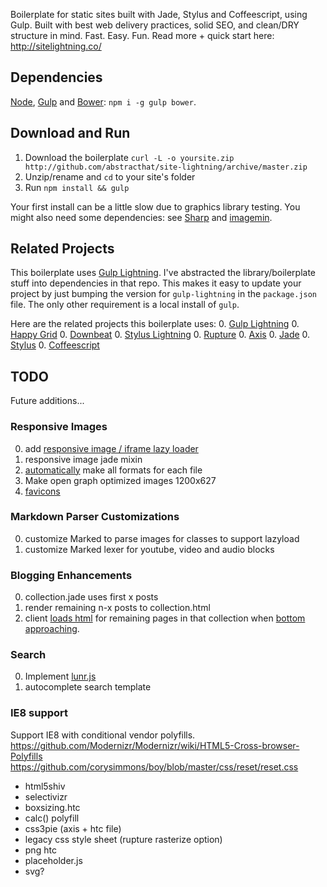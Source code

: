 Boilerplate for static sites built with Jade, Stylus and Coffeescript, using Gulp. Built with best web delivery practices, solid SEO, and clean/DRY structure in mind. Fast. Easy. Fun. Read more + quick start here: http://sitelightning.co/

## Dependencies
[Node](https://nodejs.org/), [Gulp](http://gulpjs.com/) and [Bower](http://bower.io/): `npm i -g gulp bower`.

## Download and Run
1. Download the boilerplate `curl -L -o yoursite.zip http://github.com/abstracthat/site-lightning/archive/master.zip`
2. Unzip/rename and `cd` to your site's folder
3. Run `npm install && gulp`

Your first install can be a little slow due to graphics library testing. You might also need some dependencies: see [Sharp](https://github.com/lovell/sharp) and [imagemin](https://github.com/imagemin/imagemin).

## Related Projects
This boilerplate uses [Gulp Lightning](http://github.com/abstracthat/gulp-lightning). I've abstracted the library/boilerplate stuff into dependencies in that repo. This makes it easy to update your project by just bumping the version for `gulp-lightning` in the `package.json` file. The only other requirement is a local install of `gulp`.

Here are the related projects this boilerplate uses:
0. [Gulp Lightning](http://github.com/abstracthat/gulp-lightning)
0. [Happy Grid](http://github.com/abstracthat/happy-grid)
0. [Downbeat](http://github.com/abstracthat/downbeat)
0. [Stylus Lightning](http://github.com/abstracthat/stylus-lightning)
0. [Rupture](http://jenius.github.io/rupture/)
0. [Axis](http://axis.netlify.com/)
0. [Jade](http://jade-lang.com/reference)
0. [Stylus](http://learnboost.github.io/stylus/)
0. [Coffeescript](http://coffeescript.org/)

## TODO
Future additions...

### Responsive Images
0. add [responsive image / iframe lazy loader](https://github.com/aFarkas/lazysizes)
0. responsive image jade mixin
0. [automatically](https://github.com/mahnunchik/gulp-responsive) make all formats for each file 
0. Make open graph optimized images 1200x627
0. [favicons](https://github.com/haydenbleasel/gulp-favicons)

### Markdown Parser Customizations
0. customize Marked to parse images for classes to support lazyload
0. customize Marked lexer for youtube, video and audio blocks

### Blogging Enhancements
0. collection.jade uses first x posts
0. render remaining n-x posts to collection.html
0. client [loads html](https://api.jquery.com/load/) for remaining pages in that collection when [bottom approaching](https://github.com/sakabako/scrollMonitor).

### Search
0. Implement [lunr.js](http://lunrjs.com/)
0. autocomplete search template

### IE8 support
Support IE8 with conditional vendor polyfills.
https://github.com/Modernizr/Modernizr/wiki/HTML5-Cross-browser-Polyfills
https://github.com/corysimmons/boy/blob/master/css/reset/reset.css

- html5shiv
- selectivizr
- boxsizing.htc
- calc() polyfill
- css3pie (axis + htc file)
- legacy css style sheet (rupture rasterize option)
- png htc
- placeholder.js
- svg?
